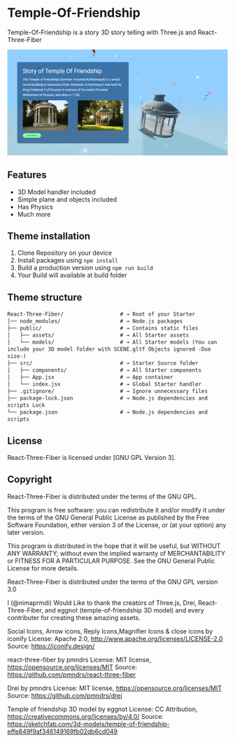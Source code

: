 # Temple-Of-Friendship

Temple-Of-Friendship is a story 3D story telling with Three.js and React-Three-Fiber

![Home Page](/src/assets/images/screenshot.png)

## Features

-   3D Model handler included
-   Simple plane and objects included
-   Has Physics
-   Much more

## Theme installation

1. Clone Repository on your device
2. Install packages using `npm install`
3. Build a production version using `npm run build`
4. Your Build will available at build folder

## Theme structure

```shell
React-Three-Fiber/                  # → Root of your Starter
│── node_modules/                   # → Node.js packages
├── public/                         # → Contains static files
│   ├── assets/                     # → All Starter assets
│   └── models/                     # → All Starter models (You can include your 3D model folder with SCENE.gltf Objects ignored -Due size-)
├── src/                            # → Starter Source folder
│   ├── components/                 # → All Starter components
│   ├── App.jsx                     # → App container
│   └── index.jsx                   # → Global Starter handler
├── .gitignore/                     # → Ignore unnecessary files
├── package-lock.json               # → Node.js dependencies and scripts Lock
└── package.json                    # → Node.js dependencies and scripts
```

## License

React-Three-Fiber is licensed under [GNU GPL Version 3].

## Copyright

React-Three-Fiber is distributed under the terms of the GNU GPL.

This program is free software: you can redistribute it and/or modify
it under the terms of the GNU General Public License as published by
the Free Software Foundation, either version 3 of the License, or
(at your option) any later version.

This program is distributed in the hope that it will be useful,
but WITHOUT ANY WARRANTY; without even the implied warranty of
MERCHANTABILITY or FITNESS FOR A PARTICULAR PURPOSE. See the
GNU General Public License for more details.

React-Three-Fiber is distributed under the terms of the GNU GPL version 3.0

I (@nimaprmdi) Would Like to thank the creators of Three.js, Drei, React-Three-Fiber, and eggnot (temple-of-friendship 3D model) and every contributer for creating these amazing assets.

Social Icons, Arrow icons, Reply Icons,Magnifier Icons & close icons by iconify
License: Apache 2.0, http://www.apache.org/licenses/LICENSE-2.0
Source: https://iconify.design/

react-three-fiber by pmndrs
License: MIT license, https://opensource.org/licenses/MIT
Source: https://github.com/pmndrs/react-three-fiber

Drei by pmndrs
License: MIT license, https://opensource.org/licenses/MIT
Source: https://github.com/pmndrs/drei

Temple of friendship 3D model by eggnot
License: CC Attribution, https://creativecommons.org/licenses/by/4.0/
Source: https://sketchfab.com/3d-models/temple-of-friendship-effe849f9af346149169fb02db6cd049
